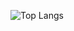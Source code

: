 ![Top Langs](https://github-readme-stats.vercel.app/api/top-langs/?username=JeffreyLaederach&layout=compact&langs_count=8&theme=transparent)
